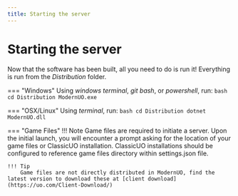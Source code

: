 ```yaml
---
title: Starting the server
---
```


# Starting the server

Now that the software has been built, all you need to do is run it!
Everything is run from the _Distribution_ folder.

=== "Windows"
    Using _windows terminal_, _git bash_, or _powershell_, run:
    ```bash
    cd Distribution
    ModernUO.exe
    ```

=== "OSX/Linux"
    Using _terminal_, run:
    ```bash
    cd Distribution
    dotnet ModernUO.dll
    ```

=== "Game Files"
    !!! Note
        Game files are required to initiate a server. Upon the initial launch, you will encounter a prompt asking for the location of your game files or ClassicUO installation. ClassicUO installations should be configured to reference game files directory within settings.json file.


    !!! Tip
        Game files are not directly distributed in ModernUO, find the latest version to download these at [client download](https://uo.com/Client-Download/)
